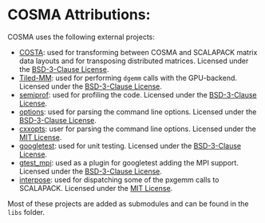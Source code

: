 # COSMA Attributions:

COSMA uses the following external projects:
- [COSTA](https://github.com/eth-cscs/COSTA): used for transforming between COSMA and SCALAPACK matrix data layouts and for transposing distributed matrices. Licensed under the [BSD-3-Clause License](https://github.com/eth-cscs/COSTA/blob/master/LICENSE).
- [Tiled-MM](https://github.com/eth-cscs/Tiled-MM): used for performing `dgemm` calls with the GPU-backend. Licensed under the [BSD-3-Clause License](https://github.com/eth-cscs/Tiled-MM/blob/master/LICENSE).
- [semiprof](https://github.com/bcumming/semiprof): used for profiling the code. Licensed under the [BSD-3-Clause License](https://github.com/bcumming/semiprof/blob/master/LICENSE).
- [options](https://github.com/kabicm/options): used for parsing the command line options. Licensed under the [BSD-3-Clause License](https://github.com/kabicm/options/blob/master/LICENCE).
- [cxxopts](https://github.com/jarro2783/cxxopts): user for parsing the command line options. Licensed under the [MIT License](https://github.com/jarro2783/cxxopts/blob/master/LICENSE).
- [googletest](https://github.com/google/googletest): used for unit testing. Licensed under the [BSD-3-Clause License](https://github.com/google/googletest/blob/master/LICENSE).
- [gtest_mpi](https://github.com/AdhocMan/gtest_mpi): used as a plugin for googletest adding the MPI support. Licensed under the [BSD-3-Clause License](https://github.com/AdhocMan/gtest_mpi/blob/master/LICENSE).
- [interpose](https://github.com/ccurtsinger/interpose): used for dispatching some of the pxgemm calls to SCALAPACK. Licensed under the [MIT License](https://github.com/ccurtsinger/interpose/blob/master/COPYING.md).

Most of these projects are added as submodules and can be found in the `libs` folder.

